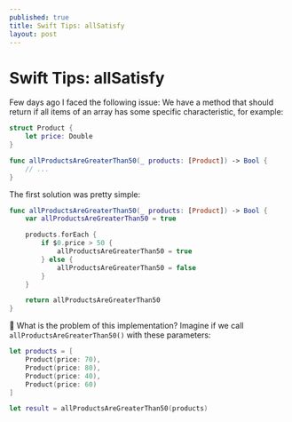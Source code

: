 ```yaml
---
published: true
title: Swift Tips: allSatisfy
layout: post
---
```


# Swift Tips: allSatisfy

Few days ago I faced the following issue: We have a method that should return if all items of an array has some specific characteristic, for example:

```swift
struct Product {
    let price: Double
}

func allProductsAreGreaterThan50(_ products: [Product]) -> Bool {
    // ...
}
```

The first solution was pretty simple:

```swift
func allProductsAreGreaterThan50(_ products: [Product]) -> Bool {
    var allProductsAreGreaterThan50 = true

    products.forEach {
        if $0.price > 50 {
            allProductsAreGreaterThan50 = true 
        } else {
            allProductsAreGreaterThan50 = false
        }
    }

    return allProductsAreGreaterThan50
}
```

🤔 What is the problem of this implementation? Imagine if we call `allProductsAreGreaterThan50()` with these parameters:

```swift
let products = [
    Product(price: 70),
    Product(price: 80),
    Product(price: 40),
    Product(price: 60)
]

let result = allProductsAreGreaterThan50(products)
``` 



